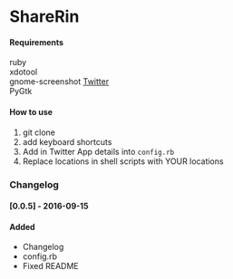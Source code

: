 # ShareRin

#### Requirements
ruby  
xdotool  
gnome-screenshot
[Twitter](https://github.com/sixohsix/twitter)  
PyGtk  


#### How to use
1. git clone
2. add keyboard shortcuts
3. Add in Twitter App details into `config.rb`
4. Replace locations in shell scripts with YOUR locations

### Changelog
#### [0.0.5] - 2016-09-15
#### Added
- Changelog
- config.rb
- Fixed README
